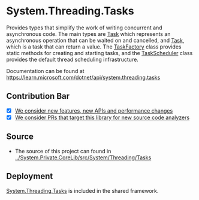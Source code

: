 # System.Threading.Tasks
Provides types that simplify the work of writing concurrent and asynchronous code. The main types are [Task](https://learn.microsoft.com/dotnet/api/system.threading.tasks.task) which represents an asynchronous operation that can be waited on and cancelled, and [Task<TResult>](https://learn.microsoft.com/dotnet/api/system.threading.tasks.task-1), which is a task that can return a value. The [TaskFactory](https://learn.microsoft.com/dotnet/api/system.threading.tasks.taskfactory) class provides static methods for creating and starting tasks, and the [TaskScheduler]() class provides the default thread scheduling infrastructure.

Documentation can be found at https://learn.microsoft.com/dotnet/api/system.threading.tasks

## Contribution Bar
- [x] [We consider new features, new APIs and performance changes](../../libraries/README.md#primary-bar)
- [x] [We consider PRs that target this library for new source code analyzers](../../libraries/README.md#secondary-bars)

## Source

* The source of this project can found in [../System.Private.CoreLib/src/System/Threading/Tasks](../System.Private.CoreLib/src/System/Threading/Tasks)

## Deployment
[System.Threading.Tasks](https://www.nuget.org/packages/System.Threading.Tasks) is included in the shared framework.